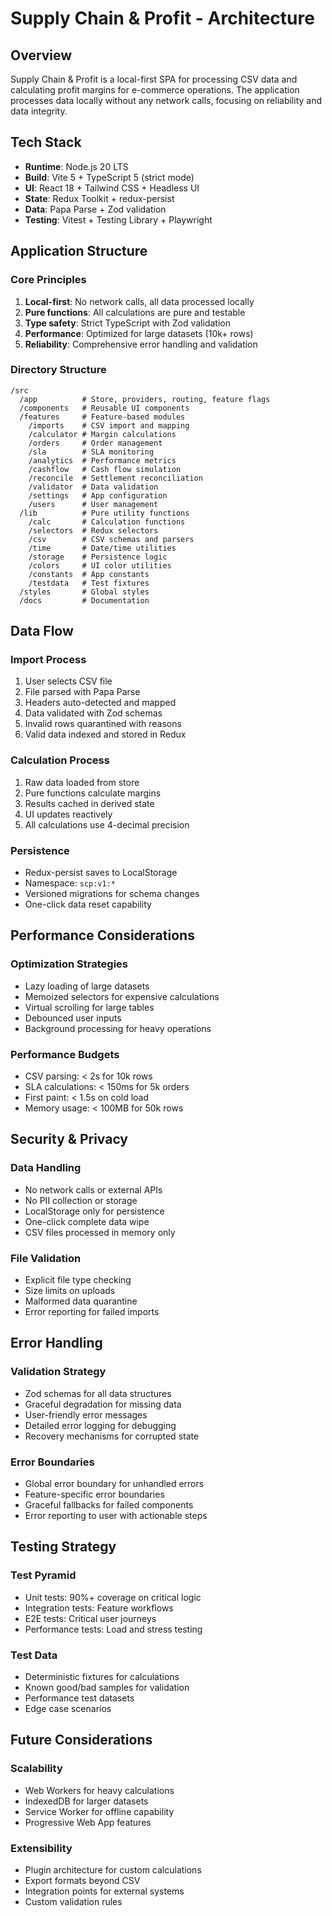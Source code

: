 # Supply Chain & Profit - Architecture

## Overview
Supply Chain & Profit is a local-first SPA for processing CSV data and calculating profit margins for e-commerce operations. The application processes data locally without any network calls, focusing on reliability and data integrity.

## Tech Stack
- **Runtime**: Node.js 20 LTS
- **Build**: Vite 5 + TypeScript 5 (strict mode)
- **UI**: React 18 + Tailwind CSS + Headless UI
- **State**: Redux Toolkit + redux-persist
- **Data**: Papa Parse + Zod validation
- **Testing**: Vitest + Testing Library + Playwright

## Application Structure

### Core Principles
1. **Local-first**: No network calls, all data processed locally
2. **Pure functions**: All calculations are pure and testable
3. **Type safety**: Strict TypeScript with Zod validation
4. **Performance**: Optimized for large datasets (10k+ rows)
5. **Reliability**: Comprehensive error handling and validation

### Directory Structure
```
/src
  /app          # Store, providers, routing, feature flags
  /components   # Reusable UI components
  /features     # Feature-based modules
    /imports    # CSV import and mapping
    /calculator # Margin calculations
    /orders     # Order management
    /sla        # SLA monitoring
    /analytics  # Performance metrics
    /cashflow   # Cash flow simulation
    /reconcile  # Settlement reconciliation
    /validator  # Data validation
    /settings   # App configuration
    /users      # User management
  /lib          # Pure utility functions
    /calc       # Calculation functions
    /selectors  # Redux selectors
    /csv        # CSV schemas and parsers
    /time       # Date/time utilities
    /storage    # Persistence logic
    /colors     # UI color utilities
    /constants  # App constants
    /testdata   # Test fixtures
  /styles       # Global styles
  /docs         # Documentation
```

## Data Flow

### Import Process
1. User selects CSV file
2. File parsed with Papa Parse
3. Headers auto-detected and mapped
4. Data validated with Zod schemas
5. Invalid rows quarantined with reasons
6. Valid data indexed and stored in Redux

### Calculation Process
1. Raw data loaded from store
2. Pure functions calculate margins
3. Results cached in derived state
4. UI updates reactively
5. All calculations use 4-decimal precision

### Persistence
- Redux-persist saves to LocalStorage
- Namespace: `scp:v1:*`
- Versioned migrations for schema changes
- One-click data reset capability

## Performance Considerations

### Optimization Strategies
- Lazy loading of large datasets
- Memoized selectors for expensive calculations
- Virtual scrolling for large tables
- Debounced user inputs
- Background processing for heavy operations

### Performance Budgets
- CSV parsing: < 2s for 10k rows
- SLA calculations: < 150ms for 5k orders
- First paint: < 1.5s on cold load
- Memory usage: < 100MB for 50k rows

## Security & Privacy

### Data Handling
- No network calls or external APIs
- No PII collection or storage
- LocalStorage only for persistence
- One-click complete data wipe
- CSV files processed in memory only

### File Validation
- Explicit file type checking
- Size limits on uploads
- Malformed data quarantine
- Error reporting for failed imports

## Error Handling

### Validation Strategy
- Zod schemas for all data structures
- Graceful degradation for missing data
- User-friendly error messages
- Detailed error logging for debugging
- Recovery mechanisms for corrupted state

### Error Boundaries
- Global error boundary for unhandled errors
- Feature-specific error boundaries
- Graceful fallbacks for failed components
- Error reporting to user with actionable steps

## Testing Strategy

### Test Pyramid
- Unit tests: 90%+ coverage on critical logic
- Integration tests: Feature workflows
- E2E tests: Critical user journeys
- Performance tests: Load and stress testing

### Test Data
- Deterministic fixtures for calculations
- Known good/bad samples for validation
- Performance test datasets
- Edge case scenarios

## Future Considerations

### Scalability
- Web Workers for heavy calculations
- IndexedDB for larger datasets
- Service Worker for offline capability
- Progressive Web App features

### Extensibility
- Plugin architecture for custom calculations
- Export formats beyond CSV
- Integration points for external systems
- Custom validation rules
